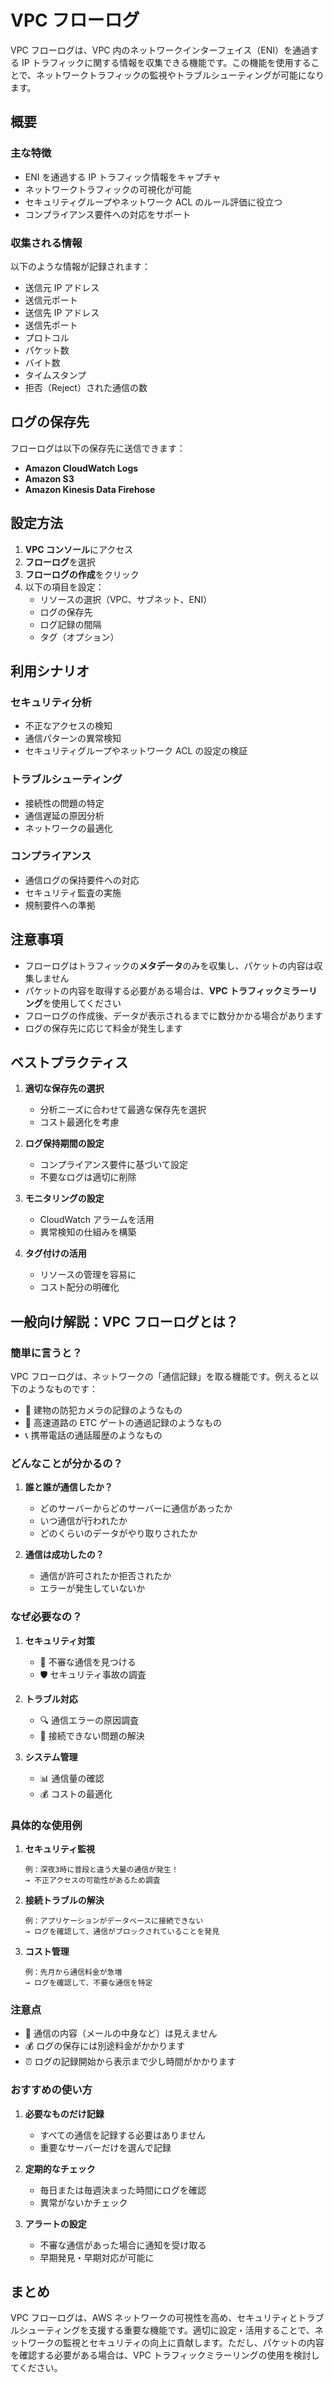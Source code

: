 # VPC フローログ

VPC フローログは、VPC 内のネットワークインターフェイス（ENI）を通過する IP トラフィックに関する情報を収集できる機能です。この機能を使用することで、ネットワークトラフィックの監視やトラブルシューティングが可能になります。

## 概要

### 主な特徴

- ENI を通過する IP トラフィック情報をキャプチャ
- ネットワークトラフィックの可視化が可能
- セキュリティグループやネットワーク ACL のルール評価に役立つ
- コンプライアンス要件への対応をサポート

### 収集される情報

以下のような情報が記録されます：

- 送信元 IP アドレス
- 送信元ポート
- 送信先 IP アドレス
- 送信先ポート
- プロトコル
- パケット数
- バイト数
- タイムスタンプ
- 拒否（Reject）された通信の数

## ログの保存先

フローログは以下の保存先に送信できます：

- **Amazon CloudWatch Logs**
- **Amazon S3**
- **Amazon Kinesis Data Firehose**

## 設定方法

1. **VPC コンソール**にアクセス
2. **フローログ**を選択
3. **フローログの作成**をクリック
4. 以下の項目を設定：
   - リソースの選択（VPC、サブネット、ENI）
   - ログの保存先
   - ログ記録の間隔
   - タグ（オプション）

## 利用シナリオ

### セキュリティ分析

- 不正なアクセスの検知
- 通信パターンの異常検知
- セキュリティグループやネットワーク ACL の設定の検証

### トラブルシューティング

- 接続性の問題の特定
- 通信遅延の原因分析
- ネットワークの最適化

### コンプライアンス

- 通信ログの保持要件への対応
- セキュリティ監査の実施
- 規制要件への準拠

## 注意事項

- フローログはトラフィックの**メタデータ**のみを収集し、パケットの内容は収集しません
- パケットの内容を取得する必要がある場合は、**VPC トラフィックミラーリング**を使用してください
- フローログの作成後、データが表示されるまでに数分かかる場合があります
- ログの保存先に応じて料金が発生します

## ベストプラクティス

1. **適切な保存先の選択**

   - 分析ニーズに合わせて最適な保存先を選択
   - コスト最適化を考慮

2. **ログ保持期間の設定**

   - コンプライアンス要件に基づいて設定
   - 不要なログは適切に削除

3. **モニタリングの設定**

   - CloudWatch アラームを活用
   - 異常検知の仕組みを構築

4. **タグ付けの活用**
   - リソースの管理を容易に
   - コスト配分の明確化

## 一般向け解説：VPC フローログとは？

### 簡単に言うと？

VPC フローログは、ネットワークの「通信記録」を取る機能です。例えると以下のようなものです：

- 📝 建物の防犯カメラの記録のようなもの
- 🚗 高速道路の ETC ゲートの通過記録のようなもの
- 📞 携帯電話の通話履歴のようなもの

### どんなことが分かるの？

1. **誰と誰が通信したか？**

   - どのサーバーからどのサーバーに通信があったか
   - いつ通信が行われたか
   - どのくらいのデータがやり取りされたか

2. **通信は成功したの？**
   - 通信が許可されたか拒否されたか
   - エラーが発生していないか

### なぜ必要なの？

1. **セキュリティ対策**

   - 👾 不審な通信を見つける
   - 🛡️ セキュリティ事故の調査

2. **トラブル対応**

   - 🔍 通信エラーの原因調査
   - 🚫 接続できない問題の解決

3. **システム管理**
   - 📊 通信量の確認
   - 💰 コストの最適化

### 具体的な使用例

1. **セキュリティ監視**

   ```
   例：深夜3時に普段と違う大量の通信が発生！
   → 不正アクセスの可能性があるため調査
   ```

2. **接続トラブルの解決**

   ```
   例：アプリケーションがデータベースに接続できない
   → ログを確認して、通信がブロックされていることを発見
   ```

3. **コスト管理**
   ```
   例：先月から通信料金が急増
   → ログを確認して、不要な通信を特定
   ```

### 注意点

- 📝 通信の内容（メールの中身など）は見えません
- 💰 ログの保存には別途料金がかかります
- ⏰ ログの記録開始から表示まで少し時間がかかります

### おすすめの使い方

1. **必要なものだけ記録**

   - すべての通信を記録する必要はありません
   - 重要なサーバーだけを選んで記録

2. **定期的なチェック**

   - 毎日または毎週決まった時間にログを確認
   - 異常がないかチェック

3. **アラートの設定**
   - 不審な通信があった場合に通知を受け取る
   - 早期発見・早期対応が可能に

## まとめ

VPC フローログは、AWS ネットワークの可視性を高め、セキュリティとトラブルシューティングを支援する重要な機能です。適切に設定・活用することで、ネットワークの監視とセキュリティの向上に貢献します。ただし、パケットの内容を確認する必要がある場合は、VPC トラフィックミラーリングの使用を検討してください。
